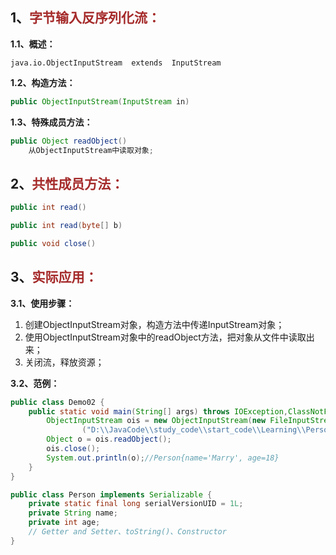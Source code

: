 ## 1、<span style="color:brown">字节输入反序列化流：</span>

**1.1、概述：**

`java.io.ObjectInputStream  extends  InputStream`

**1.2、构造方法：**

<!--这里可以是InputStream抽象类对象, 或者子类FileInputStream-->

```java
public ObjectInputStream(InputStream in)
```

**1.3、特殊成员方法：**

```java
public Object readObject()
    从ObjectInputStream中读取对象;
```



## 2、<span style="color:brown">共性成员方法：</span>

```java
public int read()
```

```java
public int read(byte[] b)
```

```java
public void close()
```



## 3、<span style="color:brown">实际应用：</span>

**3.1、使用步骤：**

1. 创建ObjectInputStream对象，构造方法中传递InputStream对象；
2. 使用ObjectInputStream对象中的readObject方法，把对象从文件中读取出来；
3. 关闭流，释放资源；

**3.2、范例：**

```java
public class Demo02 {
    public static void main(String[] args) throws IOException,ClassNotFoundException {
        ObjectInputStream ois = new ObjectInputStream(new FileInputStream
                ("D:\\JavaCode\\study_code\\start_code\\Learning\\Person.txt"));
        Object o = ois.readObject();
        ois.close();
        System.out.println(o);//Person{name='Marry', age=18}
    }
}
```

```java
public class Person implements Serializable {
    private static final long serialVersionUID = 1L;
    private String name;
    private int age;
	// Getter and Setter、toString()、Constructor
}
```
